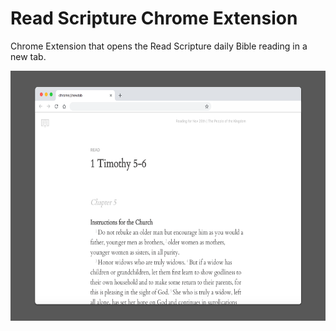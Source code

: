 # Read Scripture Chrome Extension

Chrome Extension that opens the Read Scripture daily Bible reading in a new tab.

<img src="store/ReadScripture%20Screenshot.png" width="640" height="400" />
